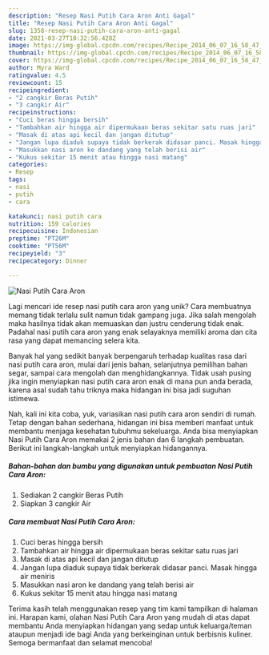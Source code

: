 ```yaml
---
description: "Resep Nasi Putih Cara Aron Anti Gagal"
title: "Resep Nasi Putih Cara Aron Anti Gagal"
slug: 1358-resep-nasi-putih-cara-aron-anti-gagal
date: 2021-03-27T10:32:56.428Z
image: https://img-global.cpcdn.com/recipes/Recipe_2014_06_07_16_58_47_80_6fdbdf_original_20140512_064343/680x482cq70/nasi-putih-cara-aron-foto-resep-utama.jpg
thumbnail: https://img-global.cpcdn.com/recipes/Recipe_2014_06_07_16_58_47_80_6fdbdf_original_20140512_064343/680x482cq70/nasi-putih-cara-aron-foto-resep-utama.jpg
cover: https://img-global.cpcdn.com/recipes/Recipe_2014_06_07_16_58_47_80_6fdbdf_original_20140512_064343/680x482cq70/nasi-putih-cara-aron-foto-resep-utama.jpg
author: Myra Ward
ratingvalue: 4.5
reviewcount: 15
recipeingredient:
- "2 cangkir Beras Putih"
- "3 cangkir Air"
recipeinstructions:
- "Cuci beras hingga bersih"
- "Tambahkan air hingga air dipermukaan beras sekitar satu ruas jari"
- "Masak di atas api kecil dan jangan ditutup"
- "Jangan lupa diaduk supaya tidak berkerak didasar panci. Masak hingga air meniris"
- "Masukkan nasi aron ke dandang yang telah berisi air"
- "Kukus sekitar 15 menit atau hingga nasi matang"
categories:
- Resep
tags:
- nasi
- putih
- cara

katakunci: nasi putih cara 
nutrition: 159 calories
recipecuisine: Indonesian
preptime: "PT26M"
cooktime: "PT56M"
recipeyield: "3"
recipecategory: Dinner

---
```



![Nasi Putih Cara Aron](https://img-global.cpcdn.com/recipes/Recipe_2014_06_07_16_58_47_80_6fdbdf_original_20140512_064343/680x482cq70/nasi-putih-cara-aron-foto-resep-utama.jpg)

Lagi mencari ide resep nasi putih cara aron yang unik? Cara membuatnya memang tidak terlalu sulit namun tidak gampang juga. Jika salah mengolah maka hasilnya tidak akan memuaskan dan justru cenderung tidak enak. Padahal nasi putih cara aron yang enak selayaknya memiliki aroma dan cita rasa yang dapat memancing selera kita.

Banyak hal yang sedikit banyak berpengaruh terhadap kualitas rasa dari nasi putih cara aron, mulai dari jenis bahan, selanjutnya pemilihan bahan segar, sampai cara mengolah dan menghidangkannya. Tidak usah pusing jika ingin menyiapkan nasi putih cara aron enak di mana pun anda berada, karena asal sudah tahu triknya maka hidangan ini bisa jadi suguhan istimewa.




Nah, kali ini kita coba, yuk, variasikan nasi putih cara aron sendiri di rumah. Tetap dengan bahan sederhana, hidangan ini bisa memberi manfaat untuk membantu menjaga kesehatan tubuhmu sekeluarga. Anda bisa menyiapkan Nasi Putih Cara Aron memakai 2 jenis bahan dan 6 langkah pembuatan. Berikut ini langkah-langkah untuk menyiapkan hidangannya.

<!--inarticleads1-->

##### Bahan-bahan dan bumbu yang digunakan untuk pembuatan Nasi Putih Cara Aron:

1. Sediakan 2 cangkir Beras Putih
1. Siapkan 3 cangkir Air




<!--inarticleads2-->

##### Cara membuat Nasi Putih Cara Aron:

1. Cuci beras hingga bersih
1. Tambahkan air hingga air dipermukaan beras sekitar satu ruas jari
1. Masak di atas api kecil dan jangan ditutup
1. Jangan lupa diaduk supaya tidak berkerak didasar panci. Masak hingga air meniris
1. Masukkan nasi aron ke dandang yang telah berisi air
1. Kukus sekitar 15 menit atau hingga nasi matang




Terima kasih telah menggunakan resep yang tim kami tampilkan di halaman ini. Harapan kami, olahan Nasi Putih Cara Aron yang mudah di atas dapat membantu Anda menyiapkan hidangan yang sedap untuk keluarga/teman ataupun menjadi ide bagi Anda yang berkeinginan untuk berbisnis kuliner. Semoga bermanfaat dan selamat mencoba!
